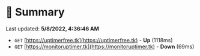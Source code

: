 # 📖 Summary
Last updated: **5/8/2022, 4:36:46 AM**

- `GET` [https://uptimerfree.tk](https://uptimerfree.tk) - **Up** (1118ms)
- `GET` [https://monitoruptimer.tk](https://monitoruptimer.tk) - **Down** (69ms)

